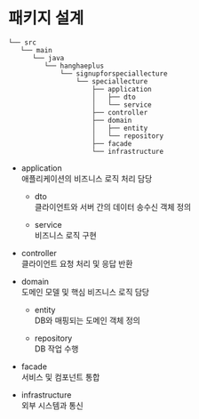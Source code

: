 # 패키지 설계

```text
└── src   
   └── main   
      └── java   
         └── hanghaeplus   
             └── signupforspeciallecture   
                 └── speciallecture   
                     ├── application   
                     │   ├── dto   
                     │   └── service   
                     ├── controller   
                     ├── domain   
                     │   ├── entity   
                     │   └── repository   
                     ├── facade   
                     └── infrastructure
```

* application   
    애플리케이션의 비즈니스 로직 처리 담당

  * dto   
    클라이언트와 서버 간의 데이터 송수신 객체 정의
  
  * service   
    비즈니스 로직 구현

* controller   
  클라이언트 요청 처리 및 응답 반환

* domain   
  도메인 모델 및 핵심 비즈니스 로직 담당

  * entity   
    DB와 매핑되는 도메인 객체 정의

  * repository   
    DB 작업 수행

* facade   
  서비스 및 컴포넌트 통합

* infrastructure   
  외부 시스템과 통신
